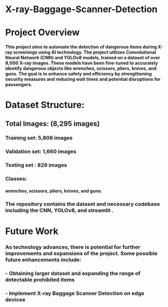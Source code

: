 # X-ray-Baggage-Scanner-Detection

# Project Overview
#### This project aims to automate the detection of dangerous items during X-ray screenings using AI technology. The project utilizes Convolutional Neural Network (CNN) and YOLOv8 models, trained on a dataset of over 8,000 X-ray images. These models have been fine-tuned to accurately identify dangerous objects like wrenches, scissors, pliers, knives, and guns. The goal is to enhance safety and efficiency by strengthening security measures and reducing wait times and potential disruptions for passengers.


# Dataset Structure:
## Total Images: (8,295 images)
### Training set: 5,806 images
### Validation set: 1,660 images
### Testing set : 829 images

### Classes:
#### wrenches, scissors, pliers, knives, and guns.

### The repository contains the dataset and necessary codebase including the CNN, YOLOv8, and streamlit . 

# Future Work
### As technology advances, there is potential for further improvements and expansions of the project. Some possible future enhancements include:

### - Obtaining larger dataset and expanding the range of detectable prohibited items
### - Implement  X-ray Baggage Scanner Detection on edge devicee


